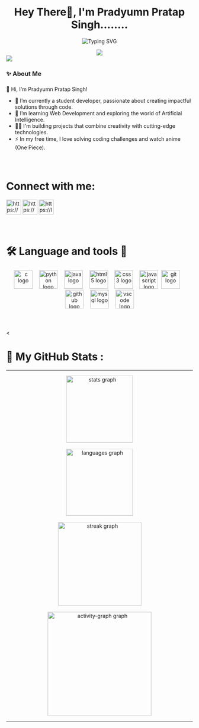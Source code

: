 

<h1 align="center">Hey There👋, I'm Pradyumn Pratap Singh........ </h1>
<p align="center">
<img src="https://readme-typing-svg.demolab.com/?lines=Software+Engineer;Full-Stack+Developer;Backend+Engineer;Tech+Enthusiast;Problem+Solver&font=Fira Code&center=true&width=440&height=45&color=0073ff&vCenter=true&size=22" alt="Typing SVG">
</p>


<div align="center">
  <img style=max-width: 100%; display: inline-block; src="https://cdna.artstation.com/p/assets/images/images/028/102/058/original/pixel-jeff-matrix-s.gif?1593487263"  />
</div>
<div align="left">
  <img src="https://visitor-badge.laobi.icu/badge?page_id=githubpradyumn.githubpradyumn&left_color=black&right_color=red&left_text=Holla"  />
</div>



<h3 align="left">✨  About Me</h3>

###

<p align="left">👋 Hi, I'm Pradyumn Pratap Singh!

- 🔭 I’m currently a student developer, passionate about creating impactful solutions through code.
- 🌱 I’m learning Web Development and exploring the world of Artificial Intelligence.
- 👨‍💻 I'm building projects that combine creativity with cutting-edge technologies.
- ⚡ In my free time, I love solving coding challenges and watch anime (One Piece).
</p>

###

<br clear="both">
<!-- <h2> 🔗Connect with me📲 </h2> -->
<h1 align="left">Connect with me:</h1>
<div>
  <p align="left">
    <a href="https://linkedin.com/in/https://www.linkedin.com/in/pradyumnpratapsingh/" target="blank"><img align="center" src="https://raw.githubusercontent.com/rahuldkjain/github-profile-readme-generator/master/src/images/icons/Social/linked-in-alt.svg" alt="https://www.linkedin.com/in/pradyumnpratapsingh" height="40"  /></a> 
    <a href="https://instagram.com/https://www.instagram.com/" target="blank"><img align="center" src="https://raw.githubusercontent.com/rahuldkjain/github-profile-readme-generator/master/src/images/icons/Social/instagram.svg" alt="https://www.instagram.com/pradyumn_pratap_singh" height="40"  /></a>  
    <a href="https://www.leetcode.com/https://leetcode.com/" target="blank"><img align="center" src="https://raw.githubusercontent.com/rahuldkjain/github-profile-readme-generator/master/src/images/icons/Social/leet-code.svg" alt="https://leetcode.com/" height="40"  /></a>
</p>
</div>

###

<br clear="both">

###

<h1 align="left">🛠 Language and tools 🚀</h1>

###

<div align="center">
  <img src="https://cdn.jsdelivr.net/gh/devicons/devicon/icons/c/c-original.svg" height="50" alt="c logo"  />
  <img width="10" />
  <img src="https://cdn.jsdelivr.net/gh/devicons/devicon/icons/python/python-original-wordmark.svg" height="50" alt="python logo"  />
  <img width="10" />
  <img src="https://cdn.jsdelivr.net/gh/devicons/devicon/icons/java/java-original-wordmark.svg" height="50" alt="java logo"  />
  <img width="10" />
  <img src="https://cdn.jsdelivr.net/gh/devicons/devicon/icons/html5/html5-original.svg" height="50" alt="html5 logo"  />
  <img width="10" />
  <img src="https://cdn.jsdelivr.net/gh/devicons/devicon/icons/css3/css3-original.svg" height="50" alt="css3 logo"  />
  <img width="10" />
  <img src="https://cdn.jsdelivr.net/gh/devicons/devicon/icons/javascript/javascript-original.svg" height="50" alt="javascript logo"  />
  <img width="1o" />
  <img src="https://cdn.jsdelivr.net/gh/devicons/devicon/icons/git/git-plain-wordmark.svg" height="50" alt="git logo"  />
  <img width="10" />
  <img src="https://cdn.jsdelivr.net/gh/devicons/devicon/icons/github/github-original.svg" height="50" alt="github logo"  />
  <img width="10" />
  <img src="https://cdn.jsdelivr.net/gh/devicons/devicon/icons/mysql/mysql-original-wordmark.svg" height="50" alt="mysql logo"  />
  <img width="10" />
  <img src="https://cdn.jsdelivr.net/gh/devicons/devicon/icons/vscode/vscode-original.svg" height="50" alt="vscode logo"  />
</div>

###
<br>
<!-- <h2>#30NitesOfCode: <a href="https://www.codedex.io/@mrstrange09/30-nites-of-code">Check out my progress!</a></h2>
<div align="center">
  <img src="https://www.codedex.io/api/petStatus?user=mrstrange09" alt="Progress of @mrstrange09 #30NitesOfCode">
</div> -->


<<h1 align="left">🤖 My GitHub Stats :</h1>

<hr> 
<div align="center">
  <img src="https://github-readme-stats.vercel.app/api?username=githubpradyumn&hide_title=false&hide_rank=false&show_icons=true&include_all_commits=true&count_private=true&disable_animations=false&theme=merko&locale=en&hide_border=false&order=1" height="180" alt="stats graph"  />
  <br><br>
  <img src="https://github-readme-stats.vercel.app/api/top-langs?username=githubpradyumn&locale=en&hide_title=false&layout=compact&card_width=320&langs_count=6&theme=merko&hide_border=false&order=2" height="180" alt="languages graph"  />
</div>
<br>
<div align="center">
  <img src="https://streak-stats.demolab.com?user=githubpradyumn&locale=en&mode=daily&theme=merko&hide_border=false&border_radius=15&order=3" height="225" alt="streak graph"  />
  <br><br>
  <img src="https://github-readme-activity-graph.vercel.app/graph?username=githubpradyumn&theme=merko&radius=16" height="280" alt="activity-graph graph"  />
</div>
<hr>

<!--<h3 align="left">💡Random Dev Joke 😂:</h3>
<p align="left">
<img src="https://readme-jokes.vercel.app/api?hideBorder&theme=radical" alt="Jokes Card" />
</p> 
<h3 align="center">🧠 Thought-Provoking Quote</h3>
<p align="center">
  <img src="https://quotes-github-readme.vercel.app/api?type=horizontal&theme=tokyonight" alt="Thought-Provoking Quote" />
</p> -->



